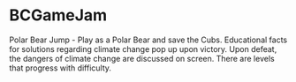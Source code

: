 # BCGameJam
Polar Bear Jump - Play as a Polar Bear and save the Cubs. Educational facts for solutions regarding climate change pop up upon victory. Upon defeat, the dangers of climate change are discussed on screen. There are levels that progress with difficulty.

